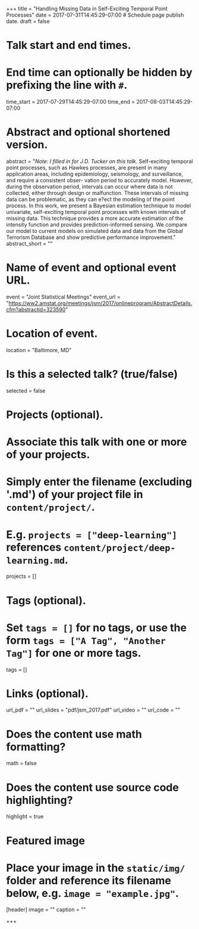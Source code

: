 +++
title = "Handling Missing Data in Self-Exciting Temporal Point Processes"
date = 2017-07-31T14:45:29-07:00  # Schedule page publish date.
draft = false

# Talk start and end times.
#   End time can optionally be hidden by prefixing the line with `#`.
time_start = 2017-07-29T14:45:29-07:00
time_end = 2017-08-03T14:45:29-07:00

# Abstract and optional shortened version.
abstract = "*Note: I filled in  for J.D. Tucker on this talk.* Self-exciting temporal point processes, such as Hawkes processes, are present in many application areas, including epidemiology, seismology, and surveillance, and require a consistent obser- vation period to accurately model. However, during the observation period, intervals can occur where data is not collected, either through design or malfunction. These intervals of missing data can be problematic, as they can e?ect the modeling of the point process. In this work, we present a Bayesian estimation technique to model univariate, self-exciting temporal point processes with known intervals of missing data. This technique provides a more accurate estimation of the intensity function and provides prediction-informed sensing. We compare our model to current models on simulated data and data from the Global Terrorism Database and show predictive performance improvement."
abstract_short = ""

# Name of event and optional event URL.
event = "Joint Statistical Meetings"
event_url = "https://ww2.amstat.org/meetings/jsm/2017/onlineprogram/AbstractDetails.cfm?abstractid=323590"

# Location of event.
location = "Baltimore, MD"

# Is this a selected talk? (true/false)
selected = false

# Projects (optional).
#   Associate this talk with one or more of your projects.
#   Simply enter the filename (excluding '.md') of your project file in `content/project/`.
#   E.g. `projects = ["deep-learning"]` references `content/project/deep-learning.md`.
projects = []

# Tags (optional).
#   Set `tags = []` for no tags, or use the form `tags = ["A Tag", "Another Tag"]` for one or more tags.
tags = []

# Links (optional).
url_pdf = ""
url_slides = "pdf/jsm_2017.pdf"
url_video = ""
url_code = ""

# Does the content use math formatting?
math = false

# Does the content use source code highlighting?
highlight = true

# Featured image
# Place your image in the `static/img/` folder and reference its filename below, e.g. `image = "example.jpg"`.
[header]
image = ""
caption = ""

+++
